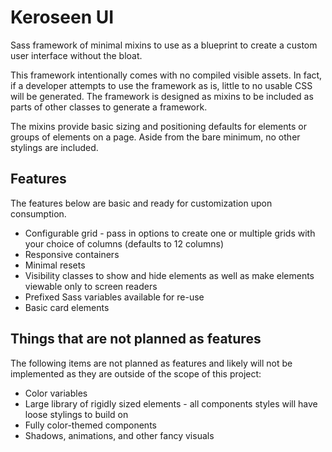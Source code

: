 # Keroseen UI
Sass framework of minimal mixins to use as a blueprint to create a custom user interface without the bloat.

This framework intentionally comes with no compiled visible assets. In fact, if a developer attempts to use the framework as is, little to no usable CSS will be generated. The framework is designed as mixins to be included as parts of other classes to generate a framework.

The mixins provide basic sizing and positioning defaults for elements or groups of elements on a page. Aside from the bare minimum, no other stylings are included.

## Features

The features below are basic and ready for customization upon consumption.

* Configurable grid - pass in options to create one or multiple grids with your choice of columns (defaults to 12 columns)
* Responsive containers
* Minimal resets
* Visibility classes to show and hide elements as well as make elements viewable only to screen readers
* Prefixed Sass variables available for re-use
* Basic card elements

## Things that are not planned as features

The following items are not planned as features and likely will not be implemented as they are outside of the scope of this project:

* Color variables
* Large library of rigidly sized elements - all components styles will have loose stylings to build on
* Fully color-themed components
* Shadows, animations, and other fancy visuals

